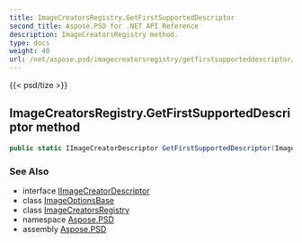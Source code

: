 ```yaml
---
title: ImageCreatorsRegistry.GetFirstSupportedDescriptor
second_title: Aspose.PSD for .NET API Reference
description: ImageCreatorsRegistry method. 
type: docs
weight: 40
url: /net/aspose.psd/imagecreatorsregistry/getfirstsupporteddescriptor/
---
```

{{< psd/tize >}}
## ImageCreatorsRegistry.GetFirstSupportedDescriptor method

```csharp
public static IImageCreatorDescriptor GetFirstSupportedDescriptor(ImageOptionsBase imageOptions)
```

### See Also

* interface [IImageCreatorDescriptor](../../iimagecreatordescriptor/)
* class [ImageOptionsBase](../../imageoptionsbase/)
* class [ImageCreatorsRegistry](../)
* namespace [Aspose.PSD](../../imagecreatorsregistry/)
* assembly [Aspose.PSD](../../../)


